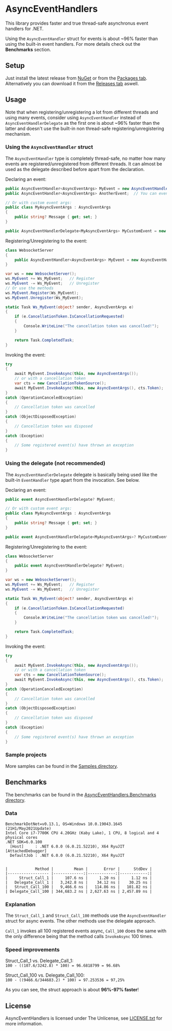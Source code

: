 # AsyncEventHandlers
This library provides faster and true thread-safe asynchronus event handlers for .NET.

Using the ``AsyncEventHandler`` struct for events is about ~96% faster than using the built-in event handlers. For more details check out the **Benchmarks** section.

## Setup
Just install the latest release from [NuGet](https://www.nuget.org/packages/AsyncEventHandlers) or from the [Packages tab](https://github.com/TheDusty01/AsyncEventHandlers/packages). Alternatively you can download it from the [Releases tab](https://github.com/TheDusty01/AsyncEventHandlers/releases) aswell.

## Usage
Note that when registering/unregistering a lot from different threads and using many events, consider using ``AsyncEventHandler`` instead of ``AsyncEventHandlerDelegate`` as the first one is about ~96% faster than the latter and doesn't use the built-in non thread-safe registering/unregistering mechanism.

### Using the ``AsyncEventHandler`` struct
The  ``AsyncEventHandler`` type is completely thread-safe, no matter how many events are registered/unregistered from different threads. It can almost be used as the delegate described before apart from the declaration.

Declaring an event:
```cs
public AsyncEventHandler<AsyncEventArgs> MyEvent = new AsyncEventHandler();
public AsyncEventHandler<AsyncEventArgs> AnotherEvent;  // You can even do this!

// Or with custom event args:
public class MyAsyncEventArgs : AsyncEventArgs
{
    public string? Message { get; set; }
}

public AsyncEventHandlerDelegate<MyAsyncEventArgs> MyCustomEvent = new AsyncEventHandler<MyAsyncEventArgs>();
```

Registering/Unregistering to the event:
```cs
class WebsocketServer
{
    public AsyncEventHandler<AsyncEventArgs> MyEvent = new AsyncEventHandler<AsyncEventArgs>();
}

var ws = new WebsocketServer();
ws.MyEvent += Ws_MyEvent;   // Register
ws.MyEvent -= Ws_MyEvent;   // Unregister
// Or use the methods
ws.MyEvent.Register(Ws_MyEvent);
ws.MyEvent.Unregister(Ws_MyEvent);

static Task Ws_MyEvent(object? sender, AsyncEventArgs e)
{
    if (e.CancellationToken.IsCancellationRequested)
    {
        Console.WriteLine("The cancellation token was cancelled!");
    }

    return Task.CompletedTask;
}
```

Invoking the event:
```cs
try
{
    await MyEvent.InvokeAsync(this, new AsyncEventArgs());
    // or with a cancellation token
    var cts = new CancellationTokenSource();
    await MyEvent.InvokeAsync(this, new AsyncEventArgs(), cts.Token);
}
catch (OperationCanceledException)
{
    // Cancellation token was cancelled
}
catch (ObjectDisposedException)
{
    // Cancellation token was disposed
}
catch (Exception)
{
    // Some registered event(s) have thrown an exception
}
```


### Using the delegate (not recommended)
The ``AsyncEventHandlerDelegate`` delegate is basically being used like the built-in ``EventHandler`` type apart from the invocation. See below.

Declaring an event:
```cs
public event AsyncEventHandlerDelegate? MyEvent;

// Or with custom event args:
public class MyAsyncEventArgs : AsyncEventArgs
{
    public string? Message { get; set; }
}

public event AsyncEventHandlerDelegate<MyAsyncEventArgs>? MyCustomEvent;
```

Registering/Unregistering to the event:
```cs
class WebsocketServer
{
    public event AsyncEventHandlerDelegate? MyEvent;
}

var ws = new WebsocketServer();
ws.MyEvent += Ws_MyEvent;   // Register
ws.MyEvent -= Ws_MyEvent;   // Unregister

static Task Ws_MyEvent(object? sender, AsyncEventArgs e)
{
    if (e.CancellationToken.IsCancellationRequested)
    {
        Console.WriteLine("The cancellation token was cancelled!");
    }

    return Task.CompletedTask;
}
```

Invoking the event:
```cs
try
{
    await MyEvent.InvokeAsync(this, new AsyncEventArgs());
    // or with a cancellation token
    var cts = new CancellationTokenSource();
    await MyEvent.InvokeAsync(this, new AsyncEventArgs(), cts.Token);
}
catch (OperationCanceledException)
{
    // Cancellation token was cancelled
}
catch (ObjectDisposedException)
{
    // Cancellation token was disposed
}
catch (Exception)
{
    // Some registered event(s) have thrown an exception
}
```

### Sample projects
More samples can be found in the [Samples directory](/Samples).


## Benchmarks
The benchmarks can be found in the [AsyncEventHandlers.Benchmarks directory](/AsyncEventHandlers.Benchmarks).

### Data
```
BenchmarkDotNet=v0.13.1, OS=Windows 10.0.19043.1645 (21H1/May2021Update)
Intel Core i7-7700K CPU 4.20GHz (Kaby Lake), 1 CPU, 8 logical and 4 physical cores
.NET SDK=6.0.100
  [Host]     : .NET 6.0.0 (6.0.21.52210), X64 RyuJIT  [AttachedDebugger]
  DefaultJob : .NET 6.0.0 (6.0.21.52210), X64 RyuJIT


|            Method |         Mean |       Error |      StdDev |
|------------------ |-------------:|------------:|------------:|
|     Struct_Call_1 |     107.6 ns |     1.20 ns |     1.12 ns |
|   Delegate_Call_1 |   3,242.8 ns |    34.12 ns |    30.25 ns |
|   Struct_Call_100 |   9,466.6 ns |   114.86 ns |   101.82 ns |
| Delegate_Call_100 | 344,683.2 ns | 2,627.63 ns | 2,457.89 ns |
```

### Explanation
The ``Struct_Call_1`` and ``Struct_Call_100`` methods use the ``AsyncEventHandler`` struct for async events. The other methods use the delegate approach.

``Call_1`` invokes all 100 registered events async, ``Call_100`` does the same with the only difference being that the method calls ``InvokeAsync`` 100 times.

### Speed improvements
Struct_Call_1 vs. Delegate_Call_1:\
``100 - ((107.6/3242.8) * 100) = 96.6818799 = 96.68%``

Struct_Call_100 vs. Delegate_Call_100:\
``100 - ((9466.6/344683.2) * 100) = 97.253536 = 97,25%``

As you can see, the struct approach is about **96%-97% faster**!


## License
AsyncEventHandlers is licensed under The Unlicense, see [LICENSE.txt](/LICENSE.txt) for more information.